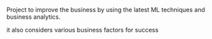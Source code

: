 Project to improve the business by using the latest ML techniques and business analytics. 

it also considers various business factors for success
